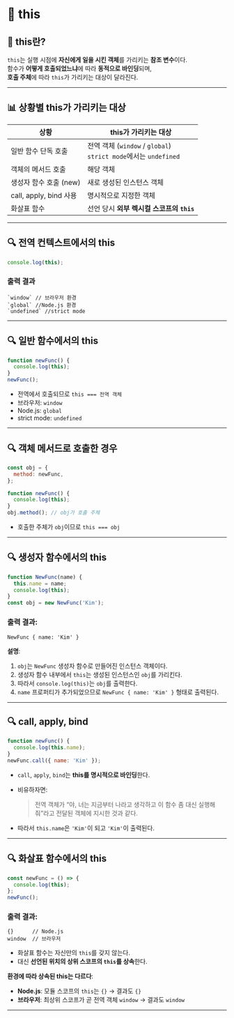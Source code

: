 
# 📝 this

## 📌 this란?

`this`는 실행 시점에 **자신에게 일을 시킨 객체**를 가리키는 **참조 변수**이다.  
함수가 **어떻게 호출되었느냐**에 따라 **동적으로 바인딩**되며,  
**호출 주체**에 따라 `this`가 가리키는 대상이 달라진다.

---

## 📊 상황별 this가 가리키는 대상

| 상황                 | this가 가리키는 대상                     |
|----------------------|-------------------------------------------|
| 일반 함수 단독 호출   | 전역 객체 (`window` / `global`) <br> `strict mode`에서는 `undefined` |
| 객체의 메서드 호출   | 해당 객체                                 |
| 생성자 함수 호출 (new) | 새로 생성된 인스턴스 객체                 |
| call, apply, bind 사용 | 명시적으로 지정한 객체                    |
| 화살표 함수          | 선언 당시 **외부 렉시컬 스코프의 `this`** |

---

## 🔍 전역 컨텍스트에서의 this

```js
console.log(this);
```
### 출력 결과
```console
`window` // 브라우저 환경  
`global` //Node.js 환경
`undefined` //strict mode
```
---

## 🔍 일반 함수에서의 this

```js
function newFunc() {
  console.log(this);
}
newFunc();
```

- 전역에서 호출되므로 `this === 전역 객체`
- 브라우저: `window`  
- Node.js: `global`  
- strict mode: `undefined`

---

## 🔍 객체 메서드로 호출한 경우

```js
const obj = {
  method: newFunc,
};

function newFunc() {
  console.log(this);
}
obj.method(); // obj가 호출 주체
```

- 호출한 주체가 `obj`이므로 `this === obj`

---

## 🔍 생성자 함수에서의 this

```js
function NewFunc(name) {
  this.name = name;
  console.log(this);
}
const obj = new NewFunc('Kim');
```

### 출력 결과:
```console
NewFunc { name: 'Kim' }
```

**설명**:

1. `obj`는 `NewFunc` 생성자 함수로 만들어진 인스턴스 객체이다.
2. 생성자 함수 내부에서 `this`는 생성된 인스턴스인 `obj`를 가리킨다.
3. 따라서 `console.log(this)`는 `obj`를 출력한다.
4. `name` 프로퍼티가 추가되었으므로 `NewFunc { name: 'Kim' }` 형태로 출력된다.

---

## 🔍 call, apply, bind

```js
function newFunc() {
  console.log(this.name);
}
newFunc.call({ name: 'Kim' });
```

- `call`, `apply`, `bind`는 **this를 명시적으로 바인딩**한다.
- 비유하자면:
  
  > 전역 객체가 “야, 너는 지금부터 나라고 생각하고 이 함수 좀 대신 실행해줘”라고 전달된 객체에 지시한 것과 같다.
- 따라서 `this.name`은 `'Kim'`이 되고 `'Kim'`이 출력된다.

---

## 🔍 화살표 함수에서의 this

```js
const newFunc = () => {
  console.log(this);
};
newFunc();
```

### 출력 결과:
```console
{}      // Node.js
window  // 브라우저
```

- 화살표 함수는 자신만의 `this`를 갖지 않는다.
- 대신 **선언된 위치의 상위 스코프의 `this`를 상속**한다.

**환경에 따라 상속된 this는 다르다**:

- **Node.js**: 모듈 스코프의 `this`는 `{}` → 결과도 `{}`  
- **브라우저**: 최상위 스코프가 곧 전역 객체 `window` → 결과도 `window`

---
